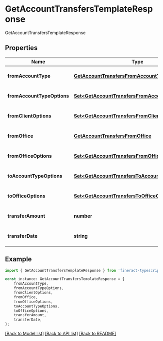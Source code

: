 # GetAccountTransfersTemplateResponse

GetAccountTransfersTemplateResponse

## Properties

Name | Type | Description | Notes
------------ | ------------- | ------------- | -------------
**fromAccountType** | [**GetAccountTransfersFromAccountType**](GetAccountTransfersFromAccountType.md) |  | [optional] [default to undefined]
**fromAccountTypeOptions** | [**Set&lt;GetAccountTransfersFromAccountTypeOptions&gt;**](GetAccountTransfersFromAccountTypeOptions.md) |  | [optional] [default to undefined]
**fromClientOptions** | [**Set&lt;GetAccountTransfersFromClientOptions&gt;**](GetAccountTransfersFromClientOptions.md) |  | [optional] [default to undefined]
**fromOffice** | [**GetAccountTransfersFromOffice**](GetAccountTransfersFromOffice.md) |  | [optional] [default to undefined]
**fromOfficeOptions** | [**Set&lt;GetAccountTransfersFromOfficeOptions&gt;**](GetAccountTransfersFromOfficeOptions.md) |  | [optional] [default to undefined]
**toAccountTypeOptions** | [**Set&lt;GetAccountTransfersToAccountTypeOptions&gt;**](GetAccountTransfersToAccountTypeOptions.md) |  | [optional] [default to undefined]
**toOfficeOptions** | [**Set&lt;GetAccountTransfersToOfficeOptions&gt;**](GetAccountTransfersToOfficeOptions.md) |  | [optional] [default to undefined]
**transferAmount** | **number** |  | [optional] [default to undefined]
**transferDate** | **string** |  | [optional] [default to undefined]

## Example

```typescript
import { GetAccountTransfersTemplateResponse } from 'fineract-typescript-client';

const instance: GetAccountTransfersTemplateResponse = {
    fromAccountType,
    fromAccountTypeOptions,
    fromClientOptions,
    fromOffice,
    fromOfficeOptions,
    toAccountTypeOptions,
    toOfficeOptions,
    transferAmount,
    transferDate,
};
```

[[Back to Model list]](../README.md#documentation-for-models) [[Back to API list]](../README.md#documentation-for-api-endpoints) [[Back to README]](../README.md)
